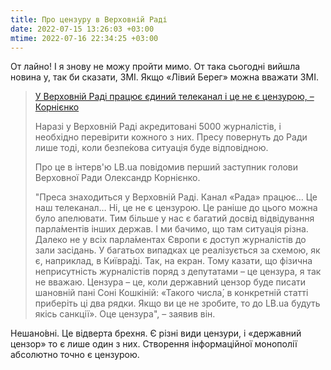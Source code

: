 ```yaml
---
title: Про цензуру в Верховній Раді
date: 2022-07-15 13:26:03 +03:00
mtime: 2022-07-16 22:34:25 +03:00
---
```


От лайно! І я знову не можу пройти мимо.
От така сьогодні вийшла новина у, так би сказати, ЗМІ. Якщо «Лівий Берег» можна вважати ЗМІ.

> [У Верховній Раді працює єдиний телеканал і це не є цензурою, – Корнієнко][1]
>
> Наразі у Верховній Раді акредитовані 5000 журналістів, і необхідно перевірити кожного з них. Пресу повернуть до Ради лише тоді, коли безпе́кова ситуація буде відповідною.
>
> Про це в інтерв'ю LB.ua повідомив перший заступник голови Верховної Ради Олександр Корнієнко.
>
> "Преса знаходиться у Верховній Раді. Канал «Рада» працює… Це наш телеканал… Ні, це не є цензурою. Це раніше до цього можна було апелювати. Тим більше у нас є багатий досвід відвідування парла́ментів інших держав. І ми бачимо, що там ситуація різна. Далеко не у всіх парла́ментах Європи є доступ журналістів до зали засідань. У багатьох випадках це реалізується за схемою, як є, наприклад, в Київра́ді. Так, на екран. Тому казати, що фізична неприсутність журналістів поряд з депутатами – це цензура, я так не вважаю. Цензура – це, коли державний цензор буде писати шановній пані Соні Кошкіній: «Такого числа́, в конкретній статті приберіть ці два рядки. Якщо ви це не зробите, то до LB.ua будуть якісь санкції». Оце цензура", – заявив він.

Нешано́вні. Це відверта брехня. Є різні види цензури, і «державний цензор» то є лише один з них. Створення інформаційної монополії абсолютно точно є цензурою.

[1]: https://lb.ua/news/2022/07/15/523251_u_verhovniy_radi_pratsyuie_iediniy.html

